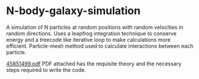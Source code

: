 # N-body-galaxy-simulation
A simulation of N particles at random positions with random velocities in random directions. Uses a leapfrog integration technique to conserve energy and a treecode like iterative loop to make calculations more efficient. Particle-mesh method used to calculate interactions between each particle. 

[45851499.pdf](https://github.com/user-attachments/files/21916274/45851499.pdf)
PDF attached has the requisite theory and the necessary steps required to write the code. 
